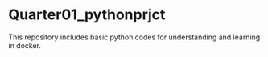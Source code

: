 # Quarter01_pythonprjct
This repository includes basic python codes for understanding and learning in docker. 
